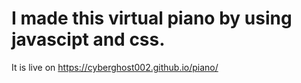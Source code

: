 # I made this virtual piano by using javascipt and css.
It is live on https://cyberghost002.github.io/piano/
